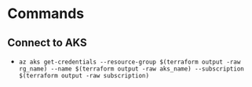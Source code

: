 ﻿# Commands

## Connect to AKS

- `az aks get-credentials --resource-group $(terraform output -raw rg_name) --name $(terraform output -raw aks_name) --subscription $(terraform output -raw subscription)`
